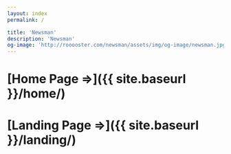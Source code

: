 ```yaml
---
layout: index
permalink: /

title: 'Newsman'
description: 'Newsman'
og-image: 'http://rooooster.com/newsman/assets/img/og-image/newsman.jpg'
---
```


# [Home Page =>]({{ site.baseurl }}/home/)

# [Landing Page =>]({{ site.baseurl }}/landing/)
